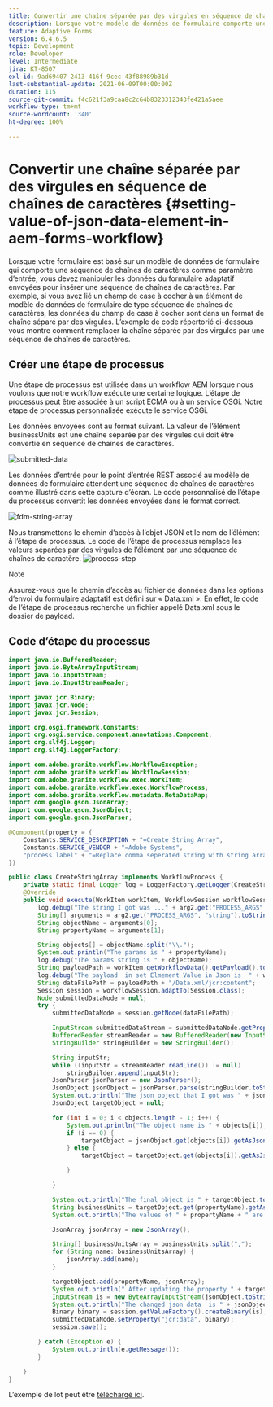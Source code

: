 ```yaml
---
title: Convertir une chaîne séparée par des virgules en séquence de chaînes de caractères dans AEM Forms Workflow
description: Lorsque votre modèle de données de formulaire comporte une séquence de chaînes de caractères comme paramètre d’entrée, vous devez masquer les données générées à partir de l’action d’envoi d’un formulaire adaptatif avant d’appeler l’action d’envoi du modèle de données de formulaire.
feature: Adaptive Forms
version: 6.4,6.5
topic: Development
role: Developer
level: Intermediate
jira: KT-8507
exl-id: 9ad69407-2413-416f-9cec-43f88989b31d
last-substantial-update: 2021-06-09T00:00:00Z
duration: 115
source-git-commit: f4c621f3a9caa8c2c64b8323312343fe421a5aee
workflow-type: tm+mt
source-wordcount: '340'
ht-degree: 100%

---
```


# Convertir une chaîne séparée par des virgules en séquence de chaînes de caractères {#setting-value-of-json-data-element-in-aem-forms-workflow}

Lorsque votre formulaire est basé sur un modèle de données de formulaire qui comporte une séquence de chaînes de caractères comme paramètre d’entrée, vous devez manipuler les données du formulaire adaptatif envoyées pour insérer une séquence de chaînes de caractères. Par exemple, si vous avez lié un champ de case à cocher à un élément de modèle de données de formulaire de type séquence de chaînes de caractères, les données du champ de case à cocher sont dans un format de chaîne séparé par des virgules. L’exemple de code répertorié ci-dessous vous montre comment remplacer la chaîne séparée par des virgules par une séquence de chaînes de caractères.

## Créer une étape de processus

Une étape de processus est utilisée dans un workflow AEM lorsque nous voulons que notre workflow exécute une certaine logique. L’étape de processus peut être associée à un script ECMA ou à un service OSGi. Notre étape de processus personnalisée exécute le service OSGi.

Les données envoyées sont au format suivant. La valeur de l’élément businessUnits est une chaîne séparée par des virgules qui doit être convertie en séquence de chaînes de caractères.

![submitted-data](assets/submitted-data-string.png)

Les données d’entrée pour le point d’entrée REST associé au modèle de données de formulaire attendent une séquence de chaînes de caractères comme illustré dans cette capture d’écran. Le code personnalisé de l’étape du processus convertit les données envoyées dans le format correct.

![fdm-string-array](assets/string-array-fdm.png)

Nous transmettons le chemin d’accès à l’objet JSON et le nom de l’élément à l’étape de processus. Le code de l’étape de processus remplace les valeurs séparées par des virgules de l’élément par une séquence de chaînes de caractère.
![process-step](assets/create-string-array.png)

>[!NOTE]
>
>Assurez-vous que le chemin d’accès au fichier de données dans les options d’envoi du formulaire adaptatif est défini sur « Data.xml ». En effet, le code de l’étape de processus recherche un fichier appelé Data.xml sous le dossier de payload.

## Code d’étape du processus

```java
import java.io.BufferedReader;
import java.io.ByteArrayInputStream;
import java.io.InputStream;
import java.io.InputStreamReader;

import javax.jcr.Binary;
import javax.jcr.Node;
import javax.jcr.Session;

import org.osgi.framework.Constants;
import org.osgi.service.component.annotations.Component;
import org.slf4j.Logger;
import org.slf4j.LoggerFactory;

import com.adobe.granite.workflow.WorkflowException;
import com.adobe.granite.workflow.WorkflowSession;
import com.adobe.granite.workflow.exec.WorkItem;
import com.adobe.granite.workflow.exec.WorkflowProcess;
import com.adobe.granite.workflow.metadata.MetaDataMap;
import com.google.gson.JsonArray;
import com.google.gson.JsonObject;
import com.google.gson.JsonParser;

@Component(property = {
    Constants.SERVICE_DESCRIPTION + "=Create String Array",
    Constants.SERVICE_VENDOR + "=Adobe Systems",
    "process.label" + "=Replace comma seperated string with string array"
})

public class CreateStringArray implements WorkflowProcess {
    private static final Logger log = LoggerFactory.getLogger(CreateStringArray.class);
    @Override
    public void execute(WorkItem workItem, WorkflowSession workflowSession, MetaDataMap arg2) throws WorkflowException {
        log.debug("The string I got was ..." + arg2.get("PROCESS_ARGS", "string").toString());
        String[] arguments = arg2.get("PROCESS_ARGS", "string").toString().split(",");
        String objectName = arguments[0];
        String propertyName = arguments[1];

        String objects[] = objectName.split("\\.");
        System.out.println("The params is " + propertyName);
        log.debug("The params string is " + objectName);
        String payloadPath = workItem.getWorkflowData().getPayload().toString();
        log.debug("The payload  in set Elmement Value in Json is  " + workItem.getWorkflowData().getPayload().toString());
        String dataFilePath = payloadPath + "/Data.xml/jcr:content";
        Session session = workflowSession.adaptTo(Session.class);
        Node submittedDataNode = null;
        try {
            submittedDataNode = session.getNode(dataFilePath);

            InputStream submittedDataStream = submittedDataNode.getProperty("jcr:data").getBinary().getStream();
            BufferedReader streamReader = new BufferedReader(new InputStreamReader(submittedDataStream, "UTF-8"));
            StringBuilder stringBuilder = new StringBuilder();

            String inputStr;
            while ((inputStr = streamReader.readLine()) != null)
                stringBuilder.append(inputStr);
            JsonParser jsonParser = new JsonParser();
            JsonObject jsonObject = jsonParser.parse(stringBuilder.toString()).getAsJsonObject();
            System.out.println("The json object that I got was " + jsonObject);
            JsonObject targetObject = null;

            for (int i = 0; i < objects.length - 1; i++) {
                System.out.println("The object name is " + objects[i]);
                if (i == 0) {
                    targetObject = jsonObject.get(objects[i]).getAsJsonObject();
                } else {
                    targetObject = targetObject.get(objects[i]).getAsJsonObject();

                }

            }

            System.out.println("The final object is " + targetObject.toString());
            String businessUnits = targetObject.get(propertyName).getAsString();
            System.out.println("The values of " + propertyName + " are " + businessUnits);

            JsonArray jsonArray = new JsonArray();

            String[] businessUnitsArray = businessUnits.split(",");
            for (String name: businessUnitsArray) {
                jsonArray.add(name);
            }

            targetObject.add(propertyName, jsonArray);
            System.out.println(" After updating the property " + targetObject.toString());
            InputStream is = new ByteArrayInputStream(jsonObject.toString().getBytes());
            System.out.println("The changed json data  is " + jsonObject.toString());
            Binary binary = session.getValueFactory().createBinary(is);
            submittedDataNode.setProperty("jcr:data", binary);
            session.save();

        } catch (Exception e) {
            System.out.println(e.getMessage());
        }

    }
}
```

L’exemple de lot peut être [téléchargé ici](assets/CreateStringArray.CreateStringArray.core-1.0-SNAPSHOT.jar).
